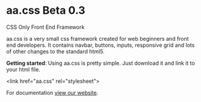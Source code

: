 # aa.css Beta 0.3
CSS Only Front End Framework

aa.css is a very small css framework created for web beginners and front end developers. It contains navbar, buttons, inputs, responsive grid and lots of other changes to the standard html5.

<b>Getting started</b>: 
Using aa.css is pretty simple. Just download it and link it to your html file.

<p>&lt;link href="aa.css" rel="stylesheet"&gt;</p>

For documentation <a href="https://alimemaj.com/css-only-responsive-framework/">view our website</a>.
